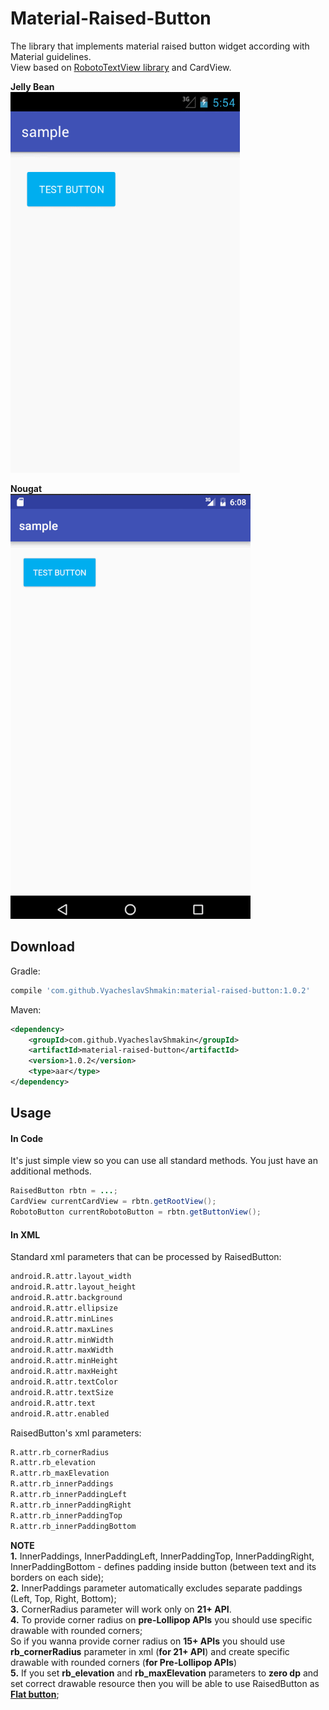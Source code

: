 # Material-Raised-Button
The library that implements material raised button widget according with Material guidelines.  
View based on [RobotoTextView library](https://github.com/johnkil/Android-RobotoTextView) and CardView.  

**Jelly Bean**  
![](https://github.com/VyacheslavShmakin/Android-Material-RaisedButton/blob/master/sample/demo_jelly_bean.gif)

**Nougat**  
![](https://github.com/VyacheslavShmakin/Android-Material-RaisedButton/blob/master/sample/demo_nougat.gif)

Download
--------

Gradle:

```groovy
compile 'com.github.VyacheslavShmakin:material-raised-button:1.0.2'
```

Maven:

```xml
<dependency>
    <groupId>com.github.VyacheslavShmakin</groupId>
    <artifactId>material-raised-button</artifactId>
    <version>1.0.2</version>
    <type>aar</type>
</dependency>
```


Usage
-----
#### In Code
It's just simple view so you can use all standard methods.
You just have an additional methods.
``` java
RaisedButton rbtn = ...;
CardView currentCardView = rbtn.getRootView();
RobotoButton currentRobotoButton = rbtn.getButtonView();
```

#### In XML
Standard xml parameters that can be processed by RaisedButton:
``` xml
android.R.attr.layout_width
android.R.attr.layout_height
android.R.attr.background
android.R.attr.ellipsize
android.R.attr.minLines
android.R.attr.maxLines
android.R.attr.minWidth
android.R.attr.maxWidth
android.R.attr.minHeight
android.R.attr.maxHeight
android.R.attr.textColor
android.R.attr.textSize
android.R.attr.text
android.R.attr.enabled
```
RaisedButton's xml parameters:
``` xml
R.attr.rb_cornerRadius
R.attr.rb_elevation
R.attr.rb_maxElevation
R.attr.rb_innerPaddings
R.attr.rb_innerPaddingLeft
R.attr.rb_innerPaddingRight
R.attr.rb_innerPaddingTop
R.attr.rb_innerPaddingBottom
```

**NOTE**  
**1.** InnerPaddings, InnerPaddingLeft, InnerPaddingTop, InnerPaddingRight, InnerPaddingBottom - defines padding inside button (between text and its borders on each side);  
**2.** InnerPaddings parameter automatically excludes separate paddings (Left, Top, Right, Bottom);  
**3.** CornerRadius parameter will work only on **21+ API**.  
**4.** To provide corner radius on **pre-Lollipop APIs** you should use specific drawable with rounded corners;  
So if you wanna provide corner radius on **15+ APIs** you should use **rb_cornerRadius** parameter in xml  (**for 21+ API**) and create specific drawable with rounded corners (**for Pre-Lollipop APIs**)  
**5.** If you set **rb_elevation** and **rb_maxElevation** parameters to **zero dp** and set correct drawable resource then you will be able to use RaisedButton as [**Flat button**](https://material.google.com/components/buttons.html#buttons-flat-buttons);



